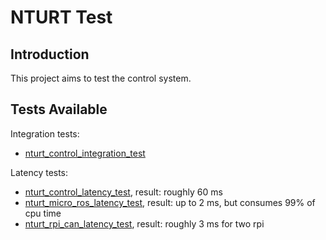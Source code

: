 # NTURT Test

## Introduction

This project aims to test the control system.

## Tests Available

Integration tests:

- [nturt_control_integration_test](nturt_control_integration_test/README.md)

Latency tests:

- [nturt_control_latency_test](nturt_control_latency_test/README.md), result: roughly 60 ms
- [nturt_micro_ros_latency_test](nturt_micro_ros_latency_test/README.md), result: up to 2 ms, but consumes 99% of cpu time
- [nturt_rpi_can_latency_test](nturt_rpi_can_latency_test/README.md), result: roughly 3 ms for two rpi
